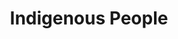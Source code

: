 ---
pid: llp439
title: Indigenous People
location_transcription: Right near city hall
coordinates: "[-75.165274868874, 39.951962149422]"
zipcode: '19130'
gen_neighborhood: North Philadelphia
neighborhood: Art Museum,Francisville
outside_phl: 
age: '11'
age_range: 6-13
instagram: 
image_file_name: llp_439.jpg
proposal_transcription: My monument would be anti-columbus and pro-indigenous peoples
  day. Some people on the other side of the country support Columbus Day, and he didn't
  really do anything that was helpful. He killed so many Native Americans because
  he was so greedy. This monument represents how the Native Americans are the founders
  of our country, not Columbus.
topic: History,Human Rights,Native Americans,Social Justice
topic_summary: 0, 0, 0, 0
type: Sculpture Statue
keywords_other: Columbus, Columbus Day, indigenous peoples day
credit: Thea Tinker - Avitabile
image_labels: 
twitter: 
facebook: 
permalink: "/monuments/llp439/"
layout: item-page
---